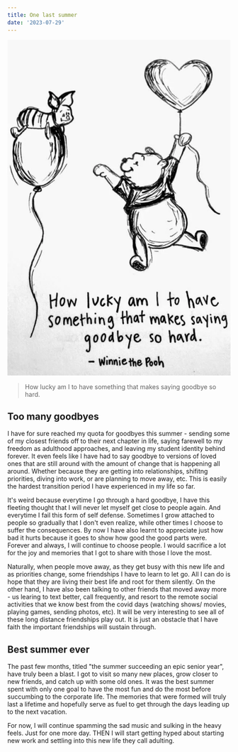 ```yaml
---
title: One last summer
date: '2023-07-29'
---
```


![pooh](/public/images/blog/pooh.jpg)
> How lucky am I to have something that makes saying goodbye so hard. 


## Too many goodbyes
I have for sure reached my quota for goodbyes this summer - sending some of my closest friends off to their next chapter in life, saying farewell to my freedom as adulthood approaches, and leaving my student identity behind forever. It even feels like I have had to say goodbye to versions of loved ones that are still around with the amount of change that is happening all around. Whether because they are getting into relationships, shifitng priorities, diving into work, or are planning to move away, etc. This is easily the hardest transition period I have experienced in my life so far. 

It's weird because everytime I go through a hard goodbye, I have this fleeting thought that I will never let myself get close to people again. And everytime I fail this form of self defense. Sometimes I grow attached to people so gradually that I don't even realize, while other times I choose to suffer the consequences. By now I have also learnt to appreciate just how bad it hurts because it goes to show how good the good parts were. Forever and always, I will continue to choose people. I would sacrifice a lot for the joy and memories that I got to share with those I love the most. 

Naturally, when people move away, as they get busy with this new life and as priorities change, some friendships I have to learn to let go. All I can do is hope that they are living their best life and root for them silently. On the other hand, I have also been talking to other friends that moved away more - us learing to text better, call frequently, and resort to the remote social activities that we know best from the covid days (watching shows/ movies, playing games, sending photos, etc). It will be very interesting to see all of these long distance friendships play out. It is just an obstacle that I have faith the important friendships will sustain through. 

## Best summer ever 
The past few months, titled "the summer succeeding an epic senior year", have truly been a blast. I got to visit so many new places, grow closer to new friends, and catch up with some old ones. It was the best summer spent with only one goal to have the most fun and do the most before succumbing to the corporate life. The memories that were formed will truly last a lifetime and hopefully serve as fuel to get through the days leading up to the next vacation. 

For now, I will continue spamming the sad music and sulking in the heavy feels. Just for one more day. THEN I will start getting hyped about starting new work and settling into this new life they call adulting. 
